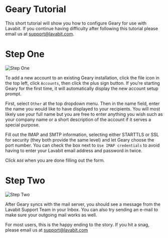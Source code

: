 
# Geary Tutorial

This short tutorial will show you how to configure Geary for use with Lavabit.
If you continue having difficulty after following this tutorial please email us at support@lavabit.com.

# Step One

![Step One](https://github.com/lavabit/tutorials/blob/master/geary/step1.png "Step One")

To add a new account to an existing Geary installation, click the file icon in the top left, click `Accounts`,
then click the plus sign button. If you’re starting Geary for the first time, it will automatically display the
new account setup prompt.

First, select `Other` at the top dropdown menu. Then in the name field, enter the name you would like to have
displayed to your recipients. You will most likely use your full name but you are free to enter anything you wish
such as your company name or a short description of the account if it serves a special purpose.

Fill out the IMAP and SMTP information, selecting either STARTTLS or SSL for security (they both provide the
same level) and let Geary choose the port number. You can check the box next to `Use IMAP credentials` to avoid
having to enter your Lavabit email address and password in twice.

Click `Add` when you are done filling out the form.

# Step Two

![Step Two](https://github.com/lavabit/tutorials/blob/master/geary/step2.png "Step Two")

After Geary syncs with the mail server, you should see a message from the Lavabit Support Team in your Inbox.
You can also try sending an e-mail to make sure your outgoing mail works as well.

For most users, this is the happy ending to the story. If you hit a snag, please email us at support@lavabit.com

